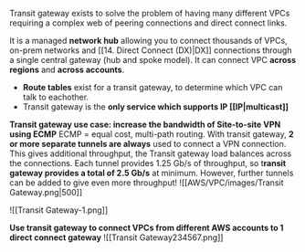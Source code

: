 Transit gateway exists to solve the problem of having many different VPCs requiring a complex web of peering connections and direct connect links.

It is a managed **network hub** allowing you to connect thousands of VPCs, on-prem networks and [[14. Direct Connect (DX)|DX]] connections through a single central gateway (hub and spoke model). It can connect VPC **across regions** and **across accounts**. 

- **Route tables** exist for a transit gateway, to determine which VPC can talk to eachother.
- Transit gateway is the **only service which supports IP [[IP|multicast]]**


**Transit gateway use case: increase the bandwidth of Site-to-site VPN using ECMP**
ECMP = equal cost, multi-path routing.
With transit gateway, **2 or more separate tunnels are always** used to connect a VPN connection. This gives additional throughput, the Transit gateway load balances across the connections.
Each tunnel provides 1.25 Gb/s of throughput, so t**ransit gateway provides a total of 2.5 Gb/s** at minimum.
However, further tunnels can be added to give even more throughput! 
![[AWS/VPC/images/Transit Gateway.png|500]]

![[Transit Gateway-1.png]]


**Use transit gateway to connect VPCs from different AWS accounts to 1 direct connect gateway**
![[Transit Gateway234567.png]]